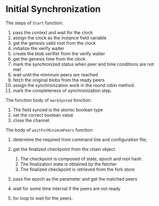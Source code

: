 # Initial Synchronization

The steps of `Start` function:
1. pass the context and wait for the clock
2. assign the clock as the instance field variable
3. get the genesis valid root from the clock
4. initialize the verify waiter
5. create the blob verifier from the verify waiter
6. get the genesis time from the clock
7. mark the synchronized status when peer and time conditions are not met
8. wait until the minimum peers are reached
9. fetch the original blobs from the ready peers
10. assign the synchronization work in the round robin method
11. mark the completeness of synchronization step.

The function body of `markSynced` function:
1. The field synced is the atomic boolean type
2. set the correct boolean value
3. close the channel

The body of `waitForMinimumPeers` function:
1. determine the required from command line and configuration file;
2. get the finalized checkpoint from the chain object
    1. The checkpoint is composed of state, epoch and root hash.
    2. The finalization state is obtained by the fetcher
    3. The finalized checkpoint is retrieved from the fork store

3. pass the epoch as the parameter and get the matched peers

4. wait for some time interval if the peers are not ready
5. for loop to wait for the peers.


